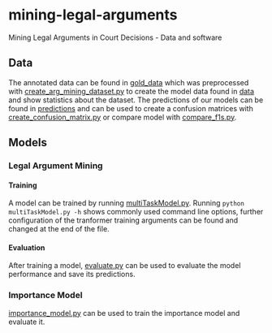 # mining-legal-arguments
Mining Legal Arguments in Court Decisions - Data and software

## Data
The annotated data can be found in [gold_data](gold_data) which was preprocessed with [create_arg_mining_dataset.py](create_arg_mining_dataset.py) to create the model data found in [data](data) and show statistics about the dataset.
The predictions of our models can be found in [predictions](predictions) and can be used to create a confusion matrices with [create_confusion_matrix.py](create_confusion_matrix.py) or compare model with [compare_f1s.py](compare_f1s.py).

## Models
### Legal Argument Mining
#### Training
A model can be trained by running [multiTaskModel.py](multiTaskModel.py). Running `python multiTaskModel.py -h` shows commonly used command line options, further configuration of the tranformer training arguments can be found and changed at the end of the file.
#### Evaluation
After training a model, [evaluate.py](evaluate.py) can be used to evaluate the model performance and save its predictions.

### Importance Model
[importance_model.py](importance_model.py) can be used to train the importance model and evaluate it.

